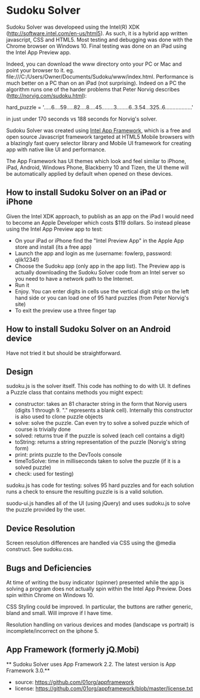 Sudoku Solver
=============

Sudoku Solver was developeed using the Intel(R) XDK (http://software.intel.com/en-us/html5). As such, it is a hybrid app written javascript, CSS and HTML5.
Most testing and debugging was done with the Chrome browser on Windows 10. Final testing was done on an iPad using the Intel App Preview app.

Indeed, you can download the www directory onto your PC or Mac and point your browser to it. eg. file:///C:/Users/Owner/Documents/Sudoku/www/index.html.
Performance is much better on a PC than on an iPad (not surprising). Indeed on a PC the algorithm runs one of the harder problems that 
Peter Norvig describes (http://norvig.com/sudoku.html):

hard_puzzle = '.....6....59.....82....8....45........3........6..3.54...325..6..................'

in just under 170 seconds vs 188 seconds for Norvig's solver.

Sudoku Solver was created using [Intel App Framework](https://github.com/01org/appframework), which is a free and open source Javascript framework targeted at 
HTML5 Mobile browsers with a blazingly fast query selector library and Mobile UI framework for creating app with native like UI and performance.

The App Framework has UI themes which look and feel similar to iPhone, iPad, Android, Windows Phone, Blackberry 10 and Tizen, the UI theme will be 
automatically applied by default when opened on these devices. 

How to install Sudoku Solver on an iPad or iPhone
-------------------------------------------------
 
Given the Intel XDK approach, to publish as an app on the iPad I would need to become an Apple Developer which costs $119 dollars. So instead please using the
Intel App Preview app to test:

- On your iPad or iPhone find the "Intel Preview App" in the Apple App store and install (its a free app)
- Launch the app and login as me (username: fowlerp, password: qlik1234!)
- Choose the Sudoku app (only app in the app list). The Preview app is actually downloading the Sudoku Solver code from an Intel server so you need to have a network path to the Internet.
- Run it 
- Enjoy. You can enter digits in cells use the vertical digit strip on the left hand side or you can load one of 95 hard puzzles (from Peter Norvig's site)
- To exit the preview use a three finger tap

How to install Sudoku Solver on an Android device
-------------------------------------------------

Have not tried it but should be straightforward.

Design
------

sudoku.js is the solver itself. This code has nothing to do with UI. It defines a Puzzle class that contains methods you might expect: 

- constructor: takes an 81 character string in the form that Norvig users (digits 1 through 9. "." represents a blank cell). Internally this constructor is also used to clone puzzle objects
- solve: solve the puzzle. Can even try to solve a solved puzzle which of course is trivially done
- solved: returns true if the puzzle is solved (each cell contains a digit)
- toString: returns a string representation of the puzzle (Norvig's string form)
- print: prints puzzle to the DevTools console
- timeToSolve: time in milliseconds taken to solve the puzzle (if it is a solved puzzle) 
- check: used for testing)

sudoku.js has code for testing: solves 95 hard puzzles and for each solution runs a check to ensure the resulting puzzle is
is a valid solution.

suodu-ui.js handles all of the UI (using jQuery) and uses sudoku.js to solve the puzzle provided by the user.

Device Resolution
-----------------

Screen resolution differences are handled via CSS using the @media construct. See sudoku.css.

Bugs and Deficiencies
---------------------

At time of writing the busy indicator (spinner) presented while the app is solving a program does not actually spin within the Intel App Preview.
Does spin within Chrome on Windows 10.

CSS Styling could be improved. In particular, the buttons are rather generic, bland and small. Will improve if I have time.

Resolution handling on various devices and modes (landscape vs portrait) is incomplete/incorrect on the iphone 5.

App Framework (formerly jQ.Mobi)
-----------------------------------------------------------------------------
** Sudoku Solver uses App Framework 2.2. The latest version is App Framework 3.0.**

* source:  https://github.com/01org/appframework
* license: https://github.com/01org/appframework/blob/master/license.txt

